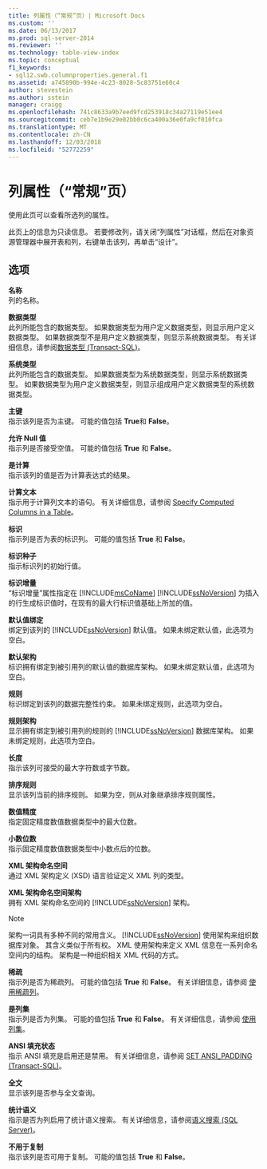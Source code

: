 ```yaml
---
title: 列属性（“常规”页）| Microsoft Docs
ms.custom: ''
ms.date: 06/13/2017
ms.prod: sql-server-2014
ms.reviewer: ''
ms.technology: table-view-index
ms.topic: conceptual
f1_keywords:
- sql12.swb.columnproperties.general.f1
ms.assetid: a745890b-994e-4c23-8028-5c83751e60c4
author: stevestein
ms.author: sstein
manager: craigg
ms.openlocfilehash: 741c8633a9b7eed9fcd253918c34a27119e51ee4
ms.sourcegitcommit: ceb7e1b9e29e02bb0c6ca400a36e0fa9cf010fca
ms.translationtype: MT
ms.contentlocale: zh-CN
ms.lasthandoff: 12/03/2018
ms.locfileid: "52772259"
---
```

# <a name="column-properties-general-page"></a>列属性（“常规”页）
  使用此页可以查看所选列的属性。  
  
 此页上的信息为只读信息。 若要修改列，请关闭“列属性”对话框，然后在对象资源管理器中展开表和列，右键单击该列，再单击“设计”。  
  
## <a name="options"></a>选项  
 **名称**  
 列的名称。  
  
 **数据类型**  
 此列所能包含的数据类型。 如果数据类型为用户定义数据类型，则显示用户定义数据类型。 如果数据类型不是用户定义数据类型，则显示系统数据类型。 有关详细信息，请参阅[数据类型 (Transact-SQL)](/sql/t-sql/data-types/data-types-transact-sql)。  
  
 **系统类型**  
 此列所能包含的数据类型。 如果数据类型为系统数据类型，则显示系统数据类型。 如果数据类型为用户定义数据类型，则显示组成用户定义数据类型的系统数据类型。  
  
 **主键**  
 指示该列是否为主键。 可能的值包括 **True**和 **False**。  
  
 **允许 Null 值**  
 指示列是否接受空值。 可能的值包括 **True** 和 **False**。  
  
 **是计算**  
 指示该列的值是否为计算表达式的结果。  
  
 **计算文本**  
 指示用于计算列文本的语句。 有关详细信息，请参阅 [Specify Computed Columns in a Table](specify-computed-columns-in-a-table.md)。  
  
 **标识**  
 指示列是否为表的标识列。 可能的值包括 **True** 和 **False**。  
  
 **标识种子**  
 指示标识列的初始行值。  
  
 **标识增量**  
 “标识增量”属性指定在 [!INCLUDE[msCoName](../../includes/msconame-md.md)] [!INCLUDE[ssNoVersion](../../includes/ssnoversion-md.md)] 为插入的行生成标识值时，在现有的最大行标识值基础上所加的值。  
  
 **默认值绑定**  
 绑定到该列的 [!INCLUDE[ssNoVersion](../../includes/ssnoversion-md.md)] 默认值。 如果未绑定默认值，此选项为空白。  
  
 **默认架构**  
 标识拥有绑定到被引用列的默认值的数据库架构。 如果未绑定默认值，此选项为空白。  
  
 **规则**  
 标识绑定到该列的数据完整性约束。 如果未绑定规则，此选项为空白。  
  
 **规则架构**  
 显示拥有绑定到被引用列的规则的 [!INCLUDE[ssNoVersion](../../includes/ssnoversion-md.md)] 数据库架构。 如果未绑定规则，此选项为空白。  
  
 **长度**  
 指示该列可接受的最大字符数或字节数。  
  
 **排序规则**  
 显示该列当前的排序规则。 如果为空，则从对象继承排序规则属性。  
  
 **数值精度**  
 指定固定精度数值数据类型中的最大位数。  
  
 **小数位数**  
 指示固定精度数值数据类型中小数点后的位数。  
  
 **XML 架构命名空间**  
 通过 XML 架构定义 (XSD) 语言验证定义 XML 列的类型。  
  
 **XML 架构命名空间架构**  
 拥有 XML 架构命名空间的 [!INCLUDE[ssNoVersion](../../includes/ssnoversion-md.md)] 架构。  
  
> [!NOTE]  
>  架构一词具有多种不同的常用含义。 [!INCLUDE[ssNoVersion](../../includes/ssnoversion-md.md)] 使用架构来组织数据库对象。 其含义类似于所有权。 XML 使用架构来定义 XML 信息在一系列命名空间内的结构。 架构是一种组织相关 XML 代码的方式。  
  
 **稀疏**  
 指示列是否为稀疏列。 可能的值包括 **True** 和 **False**。 有关详细信息，请参阅 [使用稀疏列](use-sparse-columns.md)。  
  
 **是列集**  
 指示列是否为列集。 可能的值包括 **True** 和 **False**。 有关详细信息，请参阅 [使用列集](use-column-sets.md)。  
  
 **ANSI 填充状态**  
 指示 ANSI 填充是启用还是禁用。 有关详细信息，请参阅 [SET ANSI_PADDING (Transact-SQL)](/sql/t-sql/statements/set-ansi-padding-transact-sql)。  
  
 **全文**  
 显示该列是否参与全文查询。  
  
 **统计语义**  
 指示是否为列启用了统计语义搜索。 有关详细信息，请参阅[语义搜索 (SQL Server)](../search/semantic-search-sql-server.md)。  
  
 **不用于复制**  
 指示该列是否可用于复制。 可能的值包括 **True** 和 **False**。  
  
  
